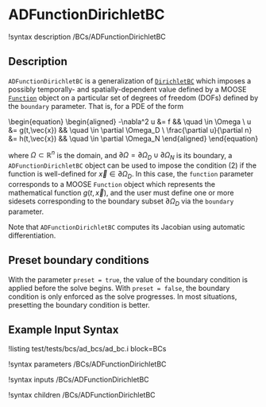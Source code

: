 # ADFunctionDirichletBC

!syntax description /BCs/ADFunctionDirichletBC

## Description

`ADFunctionDirichletBC` is a generalization of [`DirichletBC`](/DirichletBC.md) which
imposes a possibly temporally- and spatially-dependent value defined
by a MOOSE [`Function`](/Functions/index.md) object on a particular set of degrees of freedom
(DOFs) defined by the `boundary` parameter. That is, for a
PDE of the form

\begin{equation}
\begin{aligned}
  -\nabla^2 u &= f && \quad \in \Omega \\
  u &= g(t,\vec{x}) && \quad \in \partial \Omega_D \\
  \frac{\partial u}{\partial n} &= h(t,\vec{x}) && \quad \in \partial \Omega_N
\end{aligned}
\end{equation}

where $\Omega \subset \mathbb{R}^n$ is the domain, and $\partial
\Omega = \partial \Omega_D \cup \partial \Omega_N$ is its boundary,
a `ADFunctionDirichletBC` object can be used to impose the
condition (2) if the function is well-defined for $\vec{x} \in
\partial \Omega_D$. In this case, the `function` parameter corresponds to a
MOOSE `Function` object which represents the mathematical function
$g(t,\vec{x})$, and the user must define one or more sidesets
corresponding to the boundary subset $\partial \Omega_D$ via the
`boundary` parameter.

Note that `ADFunctionDirichletBC` computes its Jacobian using automatic differentiation.

## Preset boundary conditions

With the parameter `preset = true`, the value of the boundary condition is applied
before the solve begins. With `preset = false`, the boundary condition is
only enforced as the solve progresses. In most situations, presetting the boundary
condition is better.

## Example Input Syntax

!listing test/tests/bcs/ad_bcs/ad_bc.i block=BCs

!syntax parameters /BCs/ADFunctionDirichletBC

!syntax inputs /BCs/ADFunctionDirichletBC

!syntax children /BCs/ADFunctionDirichletBC
